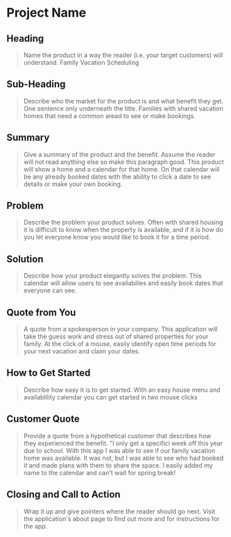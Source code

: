 # Project Name #
<!--
> This material was originally posted [here](http://www.quora.com/What-is-Amazons-approach-to-product-development-and-product-management). It is reproduced here for posterities sake.
There is an approach called "working backwards" that is widely used at Amazon. They work backwards from the customer, rather than starting with an idea for a product and trying to bolt customers onto it. While working backwards can be applied to any specific product decision, using this approach is especially important when developing new products or features.
For new initiatives a product manager typically starts by writing an internal press release announcing the finished product. The target audience for the press release is the new/updated product's customers, which can be retail customers or internal users of a tool or technology. Internal press releases are centered around the customer problem, how current solutions (internal or external) fail, and how the new product will blow away existing solutions.
If the benefits listed don't sound very interesting or exciting to customers, then perhaps they're not (and shouldn't be built). Instead, the product manager should keep iterating on the press release until they've come up with benefits that actually sound like benefits. Iterating on a press release is a lot less expensive than iterating on the product itself (and quicker!).
If the press release is more than a page and a half, it is probably too long. Keep it simple. 3-4 sentences for most paragraphs. Cut out the fat. Don't make it into a spec. You can accompany the press release with a FAQ that answers all of the other business or execution questions so the press release can stay focused on what the customer gets. My rule of thumb is that if the press release is hard to write, then the product is probably going to suck. Keep working at it until the outline for each paragraph flows.
Oh, and I also like to write press-releases in what I call "Oprah-speak" for mainstream consumer products. Imagine you're sitting on Oprah's couch and have just explained the product to her, and then you listen as she explains it to her audience. That's "Oprah-speak", not "Geek-speak".
Once the project moves into development, the press release can be used as a touchstone; a guiding light. The product team can ask themselves, "Are we building what is in the press release?" If they find they're spending time building things that aren't in the press release (overbuilding), they need to ask themselves why. This keeps product development focused on achieving the customer benefits and not building extraneous stuff that takes longer to build, takes resources to maintain, and doesn't provide real customer benefit (at least not enough to warrant inclusion in the press release).
 -->
## Heading ##
  > Name the product in a way the reader (i.e. your target customers) will understand.
  > Family Vacation Scheduling
## Sub-Heading ##
  > Describe who the market for the product is and what benefit they get. One sentence only underneath the title.
  > Families with shared vacation homes that need a common aread to see or make bookings.
## Summary ##
  > Give a summary of the product and the benefit. Assume the reader will not read anything else so make this paragraph good.
  > This product will show a home and a calendar for that home. On that calendar will be any already booked dates with the ability to click a date to see details or make your own booking.
## Problem ##
  > Describe the problem your product solves.
  > Often with shared housing it is difficult to know when the property is available, and if it is how do you let everyone know you would like to book it for a time period.
## Solution ##
  > Describe how your product elegantly solves the problem.
  > This calendar will allow users to see availabilies and easily book dates that everyone can see.
## Quote from You ##
  > A quote from a spokesperson in your company.
  > This application will take the guess work and stress out of shared properties for your family. At the click of a mouse, easily identify open time periods for your next vacation and claim your dates.
## How to Get Started ##
  > Describe how easy it is to get started.
  > With an easy house menu and availablility calendar you can get started in two mouse clicks
## Customer Quote ##
  > Provide a quote from a hypothetical customer that describes how they experienced the benefit.
  >"I only get a specifici week off this year due to school. With this app I was able to see if our family vacation home was available. It was not, but I was able to see who had booked it and made plans with them to share the space. I easily added my name to the calendar and can't wait for spring break!
## Closing and Call to Action ##
  > Wrap it up and give pointers where the reader should go next.
  > Visit the application's about page to find out more and for instructions for the app.
